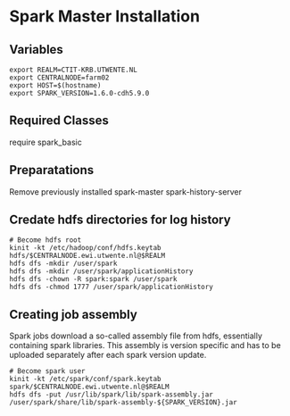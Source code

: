 # Spark Master Installation

## Variables

    export REALM=CTIT-KRB.UTWENTE.NL
    export CENTRALNODE=farm02
    export HOST=$(hostname)
    export SPARK_VERSION=1.6.0-cdh5.9.0
    

## Required Classes
require spark_basic

## Preparatations

Remove previously installed spark-master spark-history-server

## Credate hdfs directories for log history
<on central node>

    # Become hdfs root
    kinit -kt /etc/hadoop/conf/hdfs.keytab hdfs/$CENTRALNODE.ewi.utwente.nl@$REALM
    hdfs dfs -mkdir /user/spark 
    hdfs dfs -mkdir /user/spark/applicationHistory 
    hdfs dfs -chown -R spark:spark /user/spark
    hdfs dfs -chmod 1777 /user/spark/applicationHistory

## Creating job assembly
Spark jobs download a so-called assembly file from hdfs, essentially containing spark 
libraries. This assembly is version specific and has to be uploaded separately after
each spark version update.

<on central node>
  
    # Become spark user
    kinit -kt /etc/spark/conf/spark.keytab spark/$CENTRALNODE.ewi.utwente.nl@$REALM
    hdfs dfs -put /usr/lib/spark/lib/spark-assembly.jar /user/spark/share/lib/spark-assembly-${SPARK_VERSION}.jar
    
